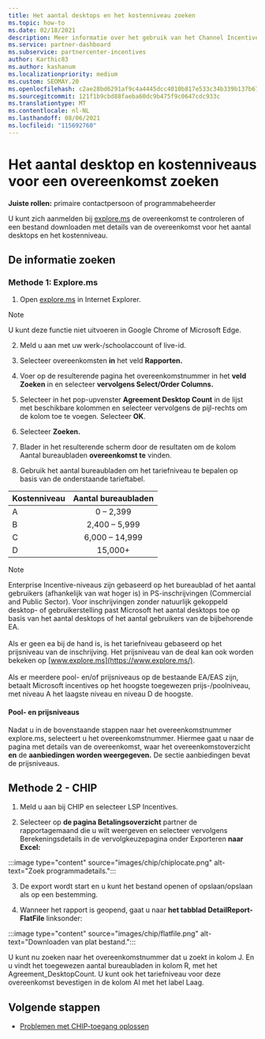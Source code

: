 ```yaml
---
title: Het aantal desktops en het kostenniveau zoeken
ms.topic: how-to
ms.date: 02/18/2021
description: Meer informatie over het gebruik van het Channel Incentives Platform (CHIP) om informatie over het aantal desktops en het kostenniveau voor een overeenkomst te vinden.
ms.service: partner-dashboard
ms.subservice: partnercenter-incentives
author: Karthic83
ms.author: kashanum
ms.localizationpriority: medium
ms.custom: SEOMAY.20
ms.openlocfilehash: c2ae28bd6291af9c4a4445dcc4010b817e533c34b339b137b67ae1a99b5f4e2c
ms.sourcegitcommit: 121f1b9cbd88faeba60dc9b475f9c0647cdc933c
ms.translationtype: MT
ms.contentlocale: nl-NL
ms.lasthandoff: 08/06/2021
ms.locfileid: "115692760"
---
```

# <a name="locate-the-desktop-count-and-fee-level-for-an-agreement"></a>Het aantal desktop en kostenniveaus voor een overeenkomst zoeken

**Juiste rollen:** primaire contactpersoon of programmabeheerder

U kunt zich aanmelden bij [explore.ms](https://www.explore.ms/) de overeenkomst te controleren of een bestand downloaden met details van de overeenkomst voor het aantal desktops en het kostenniveau.

## <a name="to-locate-the-information"></a>De informatie zoeken

### <a name="method-1--explorems"></a>Methode 1: Explore.ms

1. Open [explore.ms](https://www.explore.ms/) in Internet Explorer. 

>[!Note]
>U kunt deze functie niet uitvoeren in Google Chrome of Microsoft Edge.

2. Meld u aan met uw werk-/schoolaccount of live-id.  

3. Selecteer overeenkomsten **in** het veld **Rapporten.**

4. Voer op de resulterende pagina het overeenkomstnummer in het **veld Zoeken** in en selecteer **vervolgens Select/Order Columns.**

5. Selecteer in het pop-upvenster **Agreement Desktop Count** in de lijst met beschikbare kolommen en selecteer vervolgens de pijl-rechts om de kolom toe te voegen. Selecteer **OK**.

6. Selecteer **Zoeken.**

7. Blader in het resulterende scherm door de resultaten om de kolom Aantal bureaubladen **overeenkomst te** vinden. 

8. Gebruik het aantal bureaubladen om het tariefniveau te bepalen op basis van de onderstaande tarieftabel.  

| Kostenniveau | Aantal bureaubladen |
| ------ | :-----------: |
|  A | 0 – 2,399    |
|  B | 2,400 – 5,999    |
|  C | 6,000 – 14,999    |
|  D | 15,000+   |

>[!NOTE]
>Enterprise Incentive-niveaus zijn gebaseerd op het bureaublad of het aantal gebruikers (afhankelijk van wat hoger is) in PS-inschrijvingen (Commercial and Public Sector). Voor inschrijvingen zonder natuurlijk gekoppeld desktop- of gebruikerstelling past Microsoft het aantal desktops toe op basis van het aantal desktops of het aantal gebruikers van de bijbehorende EA. <br><br>Als er geen ea bij de hand is, is het tariefniveau gebaseerd op het prijsniveau van de inschrijving. Het prijsniveau van de deal kan ook worden bekeken op [www.explore.ms](https://www.explore.ms/). <br><br>Als er meerdere pool- en/of prijsniveaus op de bestaande EA/EAS zijn, betaalt Microsoft incentives op het hoogste toegewezen prijs-/poolniveau, met niveau A het laagste niveau en niveau D de hoogste.

#### <a name="pool-and-pricing-levels"></a>Pool- en prijsniveaus

Nadat u in de bovenstaande stappen naar het overeenkomstnummer explore.ms, selecteert u het overeenkomstnummer. Hiermee gaat u naar de pagina met details van de overeenkomst, waar het overeenkomstoverzicht **en** de **aanbiedingen worden weergegeven.** De sectie aanbiedingen bevat de prijsniveaus.

## <a name="method-2---chip"></a>Methode 2 - CHIP

1. Meld u aan bij CHIP en selecteer LSP Incentives.

2. Selecteer op **de pagina Betalingsoverzicht** partner de rapportagemaand die  u wilt weergeven en selecteer vervolgens Berekeningsdetails in de vervolgkeuzepagina onder Exporteren **naar Excel:**

:::image type="content" source="images/chip/chiplocate.png" alt-text="Zoek programmadetails.":::

3. De export wordt start en u kunt het bestand openen of opslaan/opslaan als op een bestemming.

4. Wanneer het rapport is geopend, gaat u naar **het tabblad DetailReport-FlatFile** linksonder:

:::image type="content" source="images/chip/flatfile.png" alt-text="Downloaden van plat bestand.":::

U kunt nu zoeken naar het overeenkomstnummer dat u zoekt in kolom J. En u vindt het toegewezen aantal bureaubladen in kolom R, met het Agreement_DesktopCount. U kunt ook het tariefniveau voor deze overeenkomst bevestigen in de kolom AI met het label Laag.

## <a name="next-steps"></a>Volgende stappen

- [Problemen met CHIP-toegang oplossen](chip-access-trouble.md)
